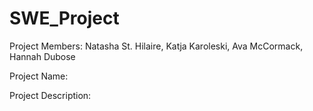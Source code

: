 # SWE_Project

Project Members: Natasha St. Hilaire, Katja Karoleski, Ava McCormack, Hannah Dubose
    
Project Name: 

Project Description:

